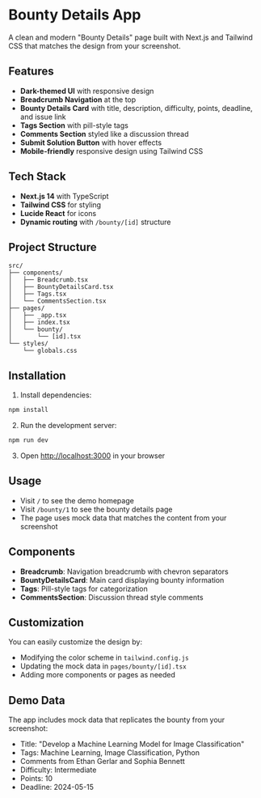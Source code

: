 # Bounty Details App

A clean and modern "Bounty Details" page built with Next.js and Tailwind CSS that matches the design from your screenshot.

## Features

- **Dark-themed UI** with responsive design
- **Breadcrumb Navigation** at the top
- **Bounty Details Card** with title, description, difficulty, points, deadline, and issue link
- **Tags Section** with pill-style tags
- **Comments Section** styled like a discussion thread
- **Submit Solution Button** with hover effects
- **Mobile-friendly** responsive design using Tailwind CSS

## Tech Stack

- **Next.js 14** with TypeScript
- **Tailwind CSS** for styling
- **Lucide React** for icons
- **Dynamic routing** with `/bounty/[id]` structure

## Project Structure

```
src/
├── components/
│   ├── Breadcrumb.tsx
│   ├── BountyDetailsCard.tsx
│   ├── Tags.tsx
│   └── CommentsSection.tsx
├── pages/
│   ├── _app.tsx
│   ├── index.tsx
│   └── bounty/
│       └── [id].tsx
└── styles/
    └── globals.css
```

## Installation

1. Install dependencies:
```bash
npm install
```

2. Run the development server:
```bash
npm run dev
```

3. Open [http://localhost:3000](http://localhost:3000) in your browser

## Usage

- Visit `/` to see the demo homepage
- Visit `/bounty/1` to see the bounty details page
- The page uses mock data that matches the content from your screenshot

## Components

- **Breadcrumb**: Navigation breadcrumb with chevron separators
- **BountyDetailsCard**: Main card displaying bounty information
- **Tags**: Pill-style tags for categorization
- **CommentsSection**: Discussion thread style comments

## Customization

You can easily customize the design by:
- Modifying the color scheme in `tailwind.config.js`
- Updating the mock data in `pages/bounty/[id].tsx`
- Adding more components or pages as needed

## Demo Data

The app includes mock data that replicates the bounty from your screenshot:
- Title: "Develop a Machine Learning Model for Image Classification"
- Tags: Machine Learning, Image Classification, Python
- Comments from Ethan Gerlar and Sophia Bennett
- Difficulty: Intermediate
- Points: 10
- Deadline: 2024-05-15
